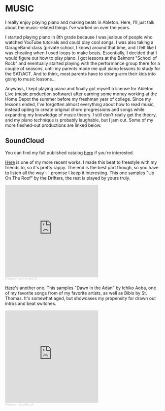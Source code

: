 # MUSIC 
  
I really enjoy playing piano and making beats in Ableton. Here, I'll just talk about the music-related things I've worked on over the years.

I started playing piano in 8th grade because I was jealous of people who watched YouTube tutorials and could play cool songs. I was also taking a GarageBand class (private school, I know) around that time, and I felt like I was cheating when I used loops to make beats. Essentially, I decided that I would figure out how to play piano. I got lessons at the Belmont "School of Rock" and eventually started playing with the performance group there for a couple of seasons, until my parents made me quit piano lessons to study for the SAT/ACT. And to think, most parents have to strong-arm their kids into going to music lessons...

Anyways, I kept playing piano and finally got myself a license for Ableton Live (music production software) after earning some money working at the Home Depot the summer before my freshman year of college. Since my lessons ended, I've forgotten almost everything about how to read music, instead opting to create original chord progressions and songs while expanding my knowledge of music theory. I still don't really get the theory, and my piano technique is probably laughable, but I jam out. Some of my more fleshed-out productions are linked below.
  
## SoundCloud
  
You can find my full published catalog [here](https://soundcloud.com/pelhamb) if you're interested.

[Here](https://on.soundcloud.com/Kyiva) is one of my more recent works. I made this beat to freestyle with my friends to, so it's pretty rappy. The end is the best part though, so you have to listen all the way - I promise I keep it interesting. This one samples "Up On The Roof" by the Drifters, the rest is played by yours truly.

<iframe width="60%" height="300" scrolling="no" frameborder="no" allow="autoplay" src="https://w.soundcloud.com/player/?url=https%3A//api.soundcloud.com/tracks/1656904323&color=%23ff5500&auto_play=false&hide_related=false&show_comments=true&show_user=true&show_reposts=false&show_teaser=true&visual=true"></iframe><div style="font-size: 10px; color: #cccccc;line-break: anywhere;word-break: normal;overflow: hidden;white-space: nowrap;text-overflow: ellipsis; font-family: Interstate,Lucida Grande,Lucida Sans Unicode,Lucida Sans,Garuda,Verdana,Tahoma,sans-serif;font-weight: 100;"><a href="https://soundcloud.com/pelhamb" title="Pelham" target="_blank" style="color: #cccccc; text-decoration: none;">Pelham</a> · <a href="https://soundcloud.com/pelhamb/on-the-roof-v1" title="on the roof v1" target="_blank" style="color: #cccccc; text-decoration: none;">on the roof v1</a></div>

[Here](https://on.soundcloud.com/e7UPp)'s another one. This samples "Dawn in the Adan" by Ichiko Aoba, one of my favorite songs from of my favorite artists, as well as Bibio by St. Thomas. It's somewhat aged, but showcases my propensity for drawn out intros and beat switches.

<iframe width="60%" height="300" scrolling="no" frameborder="no" allow="autoplay" src="https://w.soundcloud.com/player/?url=https%3A//api.soundcloud.com/tracks/1450834441&color=%23ff5500&auto_play=false&hide_related=false&show_comments=true&show_user=true&show_reposts=false&show_teaser=true&visual=true"></iframe><div style="font-size: 10px; color: #cccccc;line-break: anywhere;word-break: normal;overflow: hidden;white-space: nowrap;text-overflow: ellipsis; font-family: Interstate,Lucida Grande,Lucida Sans Unicode,Lucida Sans,Garuda,Verdana,Tahoma,sans-serif;font-weight: 100;"><a href="https://soundcloud.com/pelhamb" title="Pelham" target="_blank" style="color: #cccccc; text-decoration: none;">Pelham</a> · <a href="https://soundcloud.com/pelhamb/st-ichiko-v3" title="st ichiko v4" target="_blank" style="color: #cccccc; text-decoration: none;">st ichiko v4</a></div>

